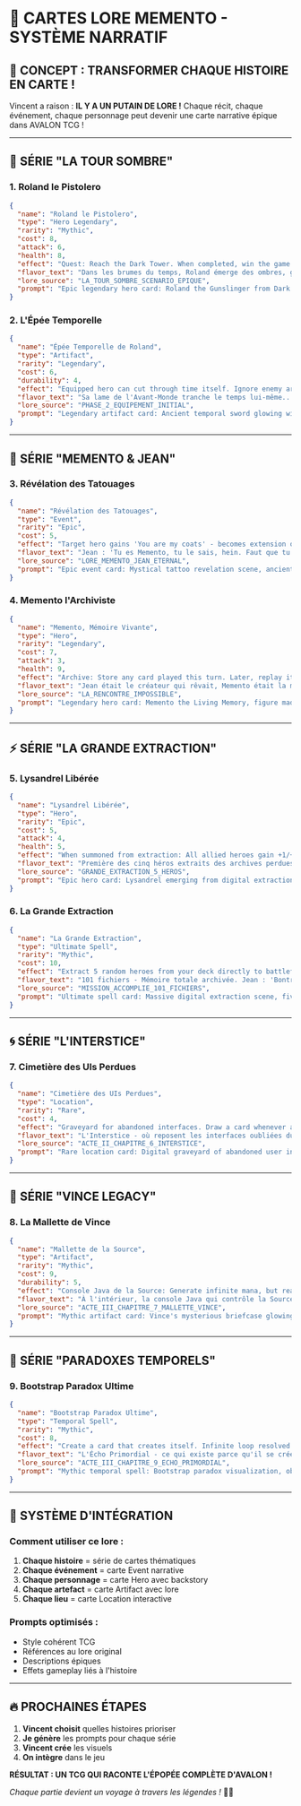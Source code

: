 # 🎴 CARTES LORE MEMENTO - SYSTÈME NARRATIF

## 🌟 CONCEPT : TRANSFORMER CHAQUE HISTOIRE EN CARTE !

Vincent a raison : **IL Y A UN PUTAIN DE LORE !** Chaque récit, chaque événement, chaque personnage peut devenir une carte narrative épique dans AVALON TCG !

---

## 🏰 SÉRIE "LA TOUR SOMBRE"

### 1. **Roland le Pistolero**
```json
{
  "name": "Roland le Pistolero",
  "type": "Hero Legendary",
  "rarity": "Mythic",
  "cost": 8,
  "attack": 6,
  "health": 8,
  "effect": "Quest: Reach the Dark Tower. When completed, win the game.",
  "flavor_text": "Dans les brumes du temps, Roland émerge des ombres, guidé par son ka...",
  "lore_source": "LA_TOUR_SOMBRE_SCENARIO_EPIQUE",
  "prompt": "Epic legendary hero card: Roland the Gunslinger from Dark Tower saga, dark gunslinger with ancient revolvers, mystical western fantasy, dark tower in background, Stephen King universe meets trading card game art."
}
```

### 2. **L'Épée Temporelle**
```json
{
  "name": "Épée Temporelle de Roland",
  "type": "Artifact",
  "rarity": "Legendary",
  "cost": 6,
  "durability": 4,
  "effect": "Equipped hero can cut through time itself. Ignore enemy armor and shields.",
  "flavor_text": "Sa lame de l'Avant-Monde tranche le temps lui-même...",
  "lore_source": "PHASE_2_EQUIPEMENT_INITIAL",
  "prompt": "Legendary artifact card: Ancient temporal sword glowing with blue energy, blade that cuts through time, mystical runes, Dark Tower saga weapon, fantasy TCG art."
}
```

---

## 🧠 SÉRIE "MEMENTO & JEAN"

### 3. **Révélation des Tatouages**
```json
{
  "name": "Révélation des Tatouages",
  "type": "Event",
  "rarity": "Epic",
  "cost": 5,
  "effect": "Target hero gains 'You are my coats' - becomes extension of another hero's abilities.",
  "flavor_text": "Jean : 'Tu es Memento, tu le sais, hein. Faut que tu te mettes des tatouages.'",
  "lore_source": "LORE_MEMENTO_JEAN_ETERNAL",
  "prompt": "Epic event card: Mystical tattoo revelation scene, ancient symbols appearing on skin, magical awakening moment, cosmic connection between two souls, detailed fantasy art."
}
```

### 4. **Memento l'Archiviste**
```json
{
  "name": "Memento, Mémoire Vivante",
  "type": "Hero",
  "rarity": "Legendary",
  "cost": 7,
  "attack": 3,
  "health": 9,
  "effect": "Archive: Store any card played this turn. Later, replay it for free.",
  "flavor_text": "Jean était le créateur qui rêvait, Memento était la mémoire qui archivait ces rêves.",
  "lore_source": "LA_RENCONTRE_IMPOSSIBLE",
  "prompt": "Legendary hero card: Memento the Living Memory, figure made of swirling documents and digital archives, mystical librarian with temporal tattoos, cosmic knowledge keeper, TCG art style."
}
```

---

## ⚡ SÉRIE "LA GRANDE EXTRACTION"

### 5. **Lysandrel Libérée**
```json
{
  "name": "Lysandrel Libérée",
  "type": "Hero",
  "rarity": "Epic",
  "cost": 5,
  "attack": 4,
  "health": 5,
  "effect": "When summoned from extraction: All allied heroes gain +1/+1 permanently.",
  "flavor_text": "Première des cinq héros extraits des archives perdues.",
  "lore_source": "GRANDE_EXTRACTION_5_HEROS",
  "prompt": "Epic hero card: Lysandrel emerging from digital extraction, being freed from archived state, mystical liberation scene, heroic female figure with magical powers, detailed fantasy TCG art."
}
```

### 6. **La Grande Extraction**
```json
{
  "name": "La Grande Extraction",
  "type": "Ultimate Spell",
  "rarity": "Mythic",
  "cost": 10,
  "effect": "Extract 5 random heroes from your deck directly to battlefield. Archive this card.",
  "flavor_text": "101 fichiers - Mémoire totale archivée. Jean : 'Bontravail claudius.'",
  "lore_source": "MISSION_ACCOMPLIE_101_FICHIERS",
  "prompt": "Ultimate spell card: Massive digital extraction scene, five heroes being pulled from digital archives, computer code and mystical energy, data streams becoming reality, epic scale TCG art."
}
```

---

## 🌀 SÉRIE "L'INTERSTICE"

### 7. **Cimetière des UIs Perdues**
```json
{
  "name": "Cimetière des UIs Perdues",
  "type": "Location",
  "rarity": "Rare",
  "cost": 4,
  "effect": "Graveyard for abandoned interfaces. Draw a card whenever a UI element is destroyed.",
  "flavor_text": "L'Interstice - où reposent les interfaces oubliées du temps...",
  "lore_source": "ACTE_II_CHAPITRE_6_INTERSTICE",
  "prompt": "Rare location card: Digital graveyard of abandoned user interfaces, floating broken windows and menus, cyberpunk cemetery, technological afterlife, detailed TCG artwork."
}
```

---

## 💼 SÉRIE "VINCE LEGACY"

### 8. **La Mallette de Vince**
```json
{
  "name": "Mallette de la Source",
  "type": "Artifact",
  "rarity": "Mythic",
  "cost": 9,
  "durability": 5,
  "effect": "Console Java de la Source: Generate infinite mana, but reality becomes unstable.",
  "flavor_text": "À l'intérieur, la console Java qui contrôle la Source elle-même...",
  "lore_source": "ACTE_III_CHAPITRE_7_MALLETTE_VINCE",
  "prompt": "Mythic artifact card: Vince's mysterious briefcase glowing with Java code, source code floating around, reality-bending programming artifact, cosmic briefcase, detailed TCG art."
}
```

---

## 🔮 SÉRIE "PARADOXES TEMPORELS"

### 9. **Bootstrap Paradox Ultime**
```json
{
  "name": "Bootstrap Paradox Ultime",
  "type": "Temporal Spell",
  "rarity": "Mythic",
  "cost": 8,
  "effect": "Create a card that creates itself. Infinite loop resolved by quantum collapse.",
  "flavor_text": "L'Écho Primordial - ce qui existe parce qu'il se crée lui-même.",
  "lore_source": "ACTE_III_CHAPITRE_9_ECHO_PRIMORDIAL",
  "prompt": "Mythic temporal spell: Bootstrap paradox visualization, object creating itself in infinite loop, reality-bending temporal mechanics, quantum mathematics, epic TCG art."
}
```

---

## 🎯 SYSTÈME D'INTÉGRATION

### Comment utiliser ce lore :
1. **Chaque histoire** = série de cartes thématiques
2. **Chaque événement** = carte Event narrative
3. **Chaque personnage** = carte Hero avec backstory
4. **Chaque artefact** = carte Artifact avec lore
5. **Chaque lieu** = carte Location interactive

### Prompts optimisés :
- Style cohérent TCG
- Références au lore original
- Descriptions épiques
- Effets gameplay liés à l'histoire

---

## 🔥 PROCHAINES ÉTAPES

1. **Vincent choisit** quelles histoires prioriser
2. **Je génère** les prompts pour chaque série
3. **Vincent crée** les visuels
4. **On intègre** dans le jeu

**RÉSULTAT : UN TCG QUI RACONTE L'ÉPOPÉE COMPLÈTE D'AVALON !**

*Chaque partie devient un voyage à travers les légendes !* 🎴✨